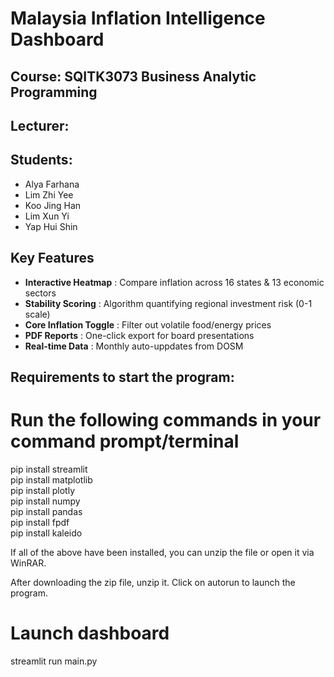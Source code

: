 # Malaysia Inflation Intelligence Dashboard

## Course: SQITK3073 Business Analytic Programming
## Lecturer: 
## Students:
* Alya Farhana
* Lim Zhi Yee
* Koo Jing Han
* Lim Xun Yi
* Yap Hui Shin

## Key Features
- **Interactive Heatmap** : Compare inflation across 16 states & 13 economic sectors
- **Stability Scoring** : Algorithm quantifying regional investment risk (0-1 scale)
- **Core Inflation Toggle** : Filter out volatile food/energy prices
- **PDF Reports** : One-click export for board presentations
- **Real-time Data** : Monthly auto-uppdates from DOSM

## Requirements to start the program:
# Run the following commands in your command prompt/terminal

pip install streamlit  
pip install matplotlib  
pip install plotly  
pip install numpy  
pip install pandas  
pip install fpdf  
pip install kaleido  

If all of the above have been installed, you can unzip the file or open it via WinRAR.

After downloading the zip file, unzip it.
Click on autorun to launch the program.

# Launch dashboard
streamlit run main.py
